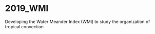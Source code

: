 # 2019_WMI
Developing the Water Meander Index (WMI) to study the organization of tropical convection

